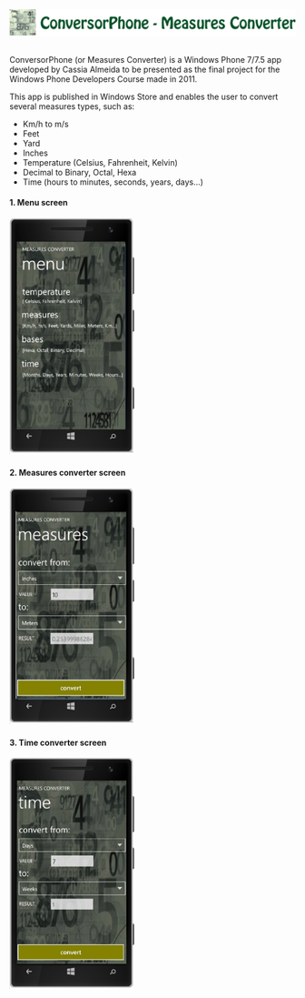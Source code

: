 
  <img src="MeasuresConverterTitle.png"/>
</br></br>
<p>ConversorPhone (or Measures Converter) is a Windows Phone 7/7.5 app developed by Cassia Almeida to be presented as the final project for the Windows Phone Developers Course made in 2011.</p>

<p>This app is published in Windows Store and enables the user to convert several measures types, such as:</p>
<ul>
  <li>Km/h to m/s</li>
  <li>Feet</li>
  <li>Yard</li>
  <li>Inches</li> 
  <li>Temperature (Celsius, Fahrenheit, Kelvin)</li>
  <li>Decimal to Binary, Octal, Hexa</li>
  <li>Time (hours to minutes, seconds, years, days...)</li> 
</ul> 

<div style="width:220px">
  <h4>1. Menu screen</h4>
  <img src='menu 2.png'/>
  </br>
  <h4>2. Measures converter screen</h4>
  <img src='measures 2.png'/>
  </br>
  <h4>3. Time converter screen</h4>
  <img src='time.png'/>
</div>

